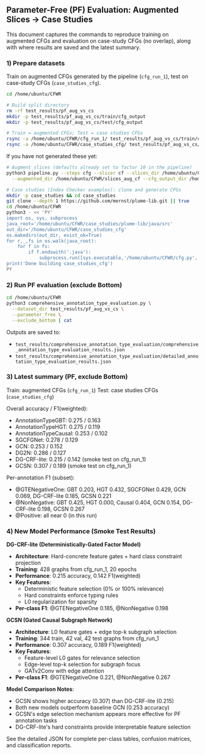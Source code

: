 ## Parameter-Free (PF) Evaluation: Augmented Slices → Case Studies

This document captures the commands to reproduce training on augmented CFGs and evaluation on case-study CFGs (no overlap), along with where results are saved and the latest summary.

### 1) Prepare datasets

Train on augmented CFGs generated by the pipeline (`cfg_run_1`), test on case-study CFGs (`case_studies_cfg`).

```bash
cd /home/ubuntu/CFWR

# Build split directory
rm -rf test_results/pf_aug_vs_cs
mkdir -p test_results/pf_aug_vs_cs/train/cfg_output
mkdir -p test_results/pf_aug_vs_cs/test/cfg_output

# Train = augmented CFGs; Test = case studies CFGs
rsync -a /home/ubuntu/CFWR/cfg_run_1/ test_results/pf_aug_vs_cs/train/cfg_output/
rsync -a /home/ubuntu/CFWR/case_studies_cfg/ test_results/pf_aug_vs_cs/test/cfg_output/
```

If you have not generated these yet:

```bash
# Augment slices (defaults already set to factor 10 in the pipeline)
python3 pipeline.py --steps cfg --slicer cf --slices_dir /home/ubuntu/CFWR/specimin/slices \
  --augmented_dir /home/ubuntu/CFWR/slices_aug_cf --cfg_output_dir /home/ubuntu/CFWR/cfg_run_1 | cat

# Case studies (Index Checker examples): clone and generate CFGs
mkdir -p case_studies && cd case_studies
git clone --depth 1 https://github.com/mernst/plume-lib.git || true
cd /home/ubuntu/CFWR
python3 - << 'PY'
import os, sys, subprocess
java_root='/home/ubuntu/CFWR/case_studies/plume-lib/java/src'
out_dir='/home/ubuntu/CFWR/case_studies_cfg'
os.makedirs(out_dir, exist_ok=True)
for r,_,fs in os.walk(java_root):
    for f in fs:
        if f.endswith('.java'):
            subprocess.run([sys.executable,'/home/ubuntu/CFWR/cfg.py','--java_file',os.path.join(r,f),'--out_dir',out_dir], check=False)
print('Done building case_studies_cfg')
PY
```

### 2) Run PF evaluation (exclude Bottom)

```bash
cd /home/ubuntu/CFWR
python3 comprehensive_annotation_type_evaluation.py \
  --dataset_dir test_results/pf_aug_vs_cs \
  --parameter_free \
  --exclude_bottom | cat
```

Outputs are saved to:
- `test_results/comprehensive_annotation_type_evaluation/comprehensive_annotation_type_evaluation_results.json`
- `test_results/comprehensive_annotation_type_evaluation/detailed_annotation_type_evaluation_results.json`

### 3) Latest summary (PF, exclude Bottom)

Train: augmented CFGs (`cfg_run_1`)
Test: case studies CFGs (`case_studies_cfg`)

Overall accuracy / F1(weighted):
- AnnotationTypeGBT: 0.275 / 0.163
- AnnotationTypeHGT: 0.275 / 0.119
- AnnotationTypeCausal: 0.253 / 0.102
- SGCFGNet: 0.278 / 0.129
- GCN: 0.253 / 0.152
- DG2N: 0.286 / 0.127
- DG-CRF-lite: 0.215 / 0.142 (smoke test on cfg_run_1)
- GCSN: 0.307 / 0.189 (smoke test on cfg_run_1)

Per-annotation F1 (subset):
- @GTENegativeOne: GBT 0.203, HGT 0.432, SGCFGNet 0.429, GCN 0.069, DG-CRF-lite 0.185, GCSN 0.221
- @NonNegative:    GBT 0.425, HGT 0.000,  Causal 0.404,  GCN 0.154, DG-CRF-lite 0.198, GCSN 0.267
- @Positive:       all near 0 (in this run)

### 4) New Model Performance (Smoke Test Results)

**DG-CRF-lite (Deterministically-Gated Factor Model)**
- **Architecture**: Hard-concrete feature gates + hard class constraint projection
- **Training**: 428 graphs from cfg_run_1, 20 epochs
- **Performance**: 0.215 accuracy, 0.142 F1(weighted)
- **Key Features**: 
  - Deterministic feature selection (0% or 100% relevance)
  - Hard constraints enforce typing rules
  - L0 regularization for sparsity
- **Per-class F1**: @GTENegativeOne 0.185, @NonNegative 0.198

**GCSN (Gated Causal Subgraph Network)**
- **Architecture**: L0 feature gates + edge top-k subgraph selection
- **Training**: 344 train, 42 val, 42 test graphs from cfg_run_1
- **Performance**: 0.307 accuracy, 0.189 F1(weighted)
- **Key Features**:
  - Feature-level L0 gates for relevance selection
  - Edge-level top-k selection for subgraph focus
  - GATv2Conv with edge attention
- **Per-class F1**: @GTENegativeOne 0.221, @NonNegative 0.267

**Model Comparison Notes**:
- GCSN shows higher accuracy (0.307) than DG-CRF-lite (0.215)
- Both new models outperform baseline GCN (0.253 accuracy)
- GCSN's edge selection mechanism appears more effective for PF annotation tasks
- DG-CRF-lite's hard constraints provide interpretable feature selection

See the detailed JSON for complete per-class tables, confusion matrices, and classification reports.


